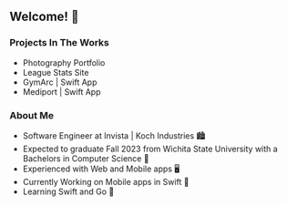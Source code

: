 
## Welcome! 🙌

### Projects In The Works

- Photography Portfolio
- League Stats Site
- GymArc | Swift App
- Mediport | Swift App

### About Me

- Software Engineer at Invista | Koch Industries 🏙
- Expected to graduate Fall 2023 from Wichita State University with a Bachelors in Computer Science 📜
- Experienced with Web and Mobile apps 🖥
- Currently Working on Mobile apps in Swift 📱
- Learning Swift and Go 🧠
